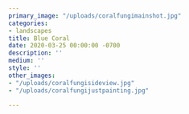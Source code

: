 ```yaml
---
primary_image: "/uploads/coralfungimainshot.jpg"
categories:
- landscapes
title: Blue Coral
date: 2020-03-25 00:00:00 -0700
description: ''
medium: ''
style: ''
other_images:
- "/uploads/coralfungisideview.jpg"
- "/uploads/coralfungijustpainting.jpg"

---
```

